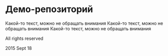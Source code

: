 # Демо-репозиторий

Какой-то текст, можно не обращать внимания
Какой-то текст, можно не обращать внимания
Какой-то текст, можно не обращать внимания

All rights reserved

2015 Sept 18
